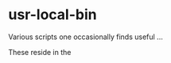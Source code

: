 usr-local-bin
=============

Various scripts one occasionally finds useful ... 

These reside in the 